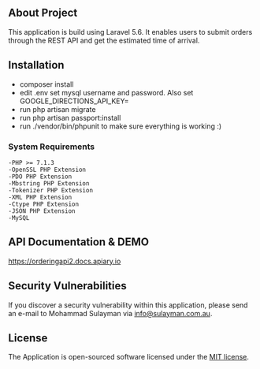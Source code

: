 
## About Project

This application is build using Laravel 5.6. It enables users to submit orders through the REST API and get the estimated time of arrival. 



## Installation

- composer install
- edit .env set mysql username and password. Also set GOOGLE_DIRECTIONS_API_KEY=
- run php artisan migrate
- run php artisan passport:install
- run ./vendor/bin/phpunit to make sure everything is working :)

### System Requirements 
	-PHP >= 7.1.3
	-OpenSSL PHP Extension
	-PDO PHP Extension
	-Mbstring PHP Extension
	-Tokenizer PHP Extension
	-XML PHP Extension
	-Ctype PHP Extension
	-JSON PHP Extension
	-MySQL

## API Documentation & DEMO
https://orderingapi2.docs.apiary.io

## Security Vulnerabilities

If you discover a security vulnerability within this application, please send an e-mail to Mohammad Sulayman via [info@sulayman.com.au](mailto:info@sulayman.com.au). 

## License

The Application is open-sourced software licensed under the [MIT license](https://opensource.org/licenses/MIT).
